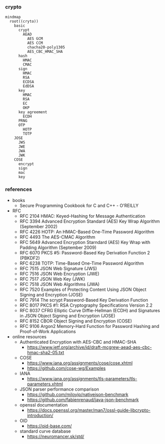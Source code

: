 ### crypto

```mermaid
mindmap
  root((cryto))
    basic
      crypt
        AEAD
          AES GCM
          AES CCM
          chacha20-poly1305
          AES_CBC_HMAC_SHA
      hash
        HMAC
        CMAC
      sign
        HMAC
        RSA
        ECDSA
        EdDSA
      key
        HMAC
        RSA
        EC
        OKP
      key agreement
        ECDH
      PRNG
      OTP
        HOTP
        TOTP
    JOSE
      JWS
      JWE
      JWA
      JWK
    COSE
      encrypt
      sign
      mac
      key
```

### references

* books
  * Secure Programming Cookbook for C and C++ - O'REILLY
* RFC
  * RFC 2104 HMAC: Keyed-Hashing for Message Authentication
  * RFC 3394 Advanced Encryption Standard (AES) Key Wrap Algorithm (September 2002)
  * RFC 4226 HOTP: An HMAC-Based One-Time Password Algorithm
  * RFC 4493 The AES-CMAC Algorithm
  * RFC 5649 Advanced Encryption Starndard (AES) Key Wrap with Padding Algorithm (September 2009)
  * RFC 6070 PKCS #5: Password-Based Key Derivation Function 2 (PBKDF2)
  * RFC 6238 TOTP: Time-Based One-Time Password Algorithm
  * RFC 7515 JSON Web Signature (JWS)
  * RFC 7516 JSON Web Encryption (JWE)
  * RFC 7517 JSON Web Key (JWK)
  * RFC 7518 JSON Web Algorithms (JWA)
  * RFC 7520 Examples of Protecting Content Using JSON Object Signing and Encryption (JOSE)
  * RFC 7914 The scrypt Password-Based Key Derivation Function
  * RFC 8017 PKCS #1: RSA Cryptography Specifications Version 2.2
  * RFC 8037 CFRG Elliptic Curve Diffie-Hellman (ECDH) and Signatures in JSON Object Signing and Encryption (JOSE)
  * RFC 8152 CBOR Object Signing and Encryption (COSE)
  * RFC 9106 Argon2 Memory-Hard Function for Password Hashing and Proof-of-Work Applications
* online resources
  * Authenticated Encryption with AES-CBC and HMAC-SHA
    * https://www.ietf.org/archive/id/draft-mcgrew-aead-aes-cbc-hmac-sha2-05.txt
  * COSE
    * https://www.iana.org/assignments/cose/cose.xhtml
    * https://github.com/cose-wg/Examples
  * IANA
    * https://www.iana.org/assignments/tls-parameters/tls-parameters.xhtml
  * JSON parser performance comparison
    * https://github.com/miloyip/nativejson-benchmark
    * https://github.com/fabienrenaud/java-json-benchmark
  * openssl documentation
    * https://docs.openssl.org/master/man7/ossl-guide-libcrypto-introduction/
  * OID
    * https://oid-base.com/
  * standard curve database
    * https://neuromancer.sk/std/
